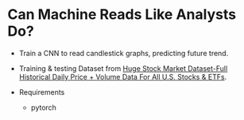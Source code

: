 # Can Machine Reads Like Analysts Do?

- Train a CNN to read candlestick graphs, predicting future trend.

- Training & testing Dataset from [Huge Stock Market Dataset-Full Historical Daily Price + Volume Data For All U.S. Stocks & ETFs](https://www.kaggle.com/borismarjanovic/price-volume-data-for-all-us-stocks-etfs).

- Requirements
	- pytorch

